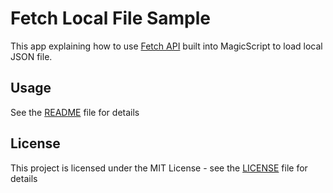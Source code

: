 # Fetch Local File Sample

This app explaining how to use [Fetch API](https://developer.mozilla.org/en-US/docs/Web/API/Fetch_API) built into MagicScript to load local JSON file.

## Usage

See the [README](../README.md) file for details

## License

This project is licensed under the MIT License - see the [LICENSE](../LICENSE) file for details
